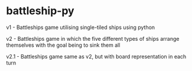 # battleship-py
v1 - Battleships game utilising single-tiled ships using python 

v2 - Battleships game in which the five different types of ships arrange themselves with the goal being to sink them all 

v2.1 - Battleships game same as v2, but with board representation in each turn 
